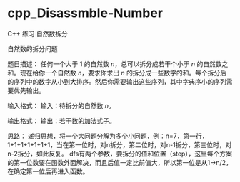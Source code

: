 # cpp_Disassmble-Number
C++ 练习 自然数拆分

自然数的拆分问题

题目描述：
任何一个大于 $1$ 的自然数 $n$，总可以拆分成若干个小于 $n$ 的自然数之和。现在给你一个自然数 $n$，要求你求出 $n$ 的拆分成一些数字的和。每个拆分后的序列中的数字从小到大排序。然后你需要输出这些序列，其中字典序小的序列需要优先输出。

输入格式：
输入：待拆分的自然数 $n$。

输出格式：
输出：若干数的加法式子。

思路：
递归思想，将一个大问题分解为多个小问题，例：n=7，第一行，1+1+1+1+1+1+1，当在第一位时，对n拆分，第二位时，对n-1拆分，第三位时，对n-2拆分，如此反复。
dfs有两个参数，要拆分的值和位置（step），这里每个方案的第一位数要在函数外面解决，而且后值一定比前值大，所以第一位是从1->n/2，在确定第一位后再进入函数。
